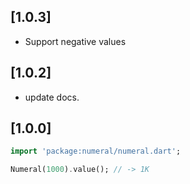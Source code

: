 ## [1.0.3]

- Support negative values

## [1.0.2]

- update docs.

## [1.0.0]

```dart
import 'package:numeral/numeral.dart';

Numeral(1000).value(); // -> 1K
```

